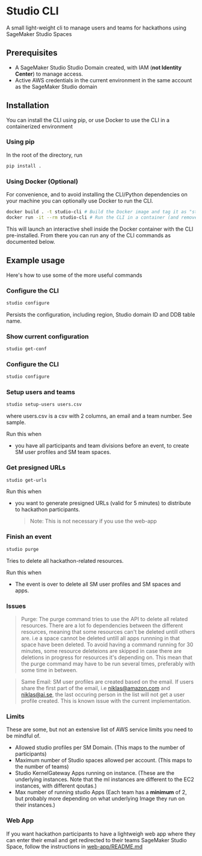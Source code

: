 # Studio CLI

A small light-weight cli to manage users and teams for hackathons using SageMaker Studio Spaces

## Prerequisites

- A SageMaker Studio Studio Domain created, with IAM (**not Identity Center**) to manage access.
- Active AWS credentials in the current environment in the same account as the SageMaker Studio domain

## Installation

You can install the CLI using pip, or use Docker to use the CLI in a containerized environment

### Using pip

In the root of the directory, run

```bash
pip install .
```

### Using Docker (Optional)

For convenience, and to avoid installing the CLI/Python dependencies on your machine you can optionally use Docker to run the CLI.

```bash
docker build . -t studio-cli # Build the Docker image and tag it as "studio-cli"
docker run -it --rm studio-cli # Run the CLI in a container (and remove the container when exiting)
```

This will launch an interactive shell inside the Docker container with the CLI pre-installed. From there you can run any of the CLI commands as documented below.

## Example usage

Here's how to use some of the more useful commands

### Configure the CLI

```bash
studio configure
```

Persists the configuration, including region, Studio domain ID and DDB table name.

### Show current configuration

```bash
studio get-conf
```

### Configure the CLI

```bash
studio configure
```

### Setup users and teams

```bash
studio setup-users users.csv
```

where users.csv is a csv with 2 columns, an email and a team number. See sample.

Run this when

- you have all participants and team divisions before an event, to create SM user profiles and SM team spaces.

### Get presigned URLs

```bash
studio get-urls
```

Run this when

- you want to generate presigned URLs (valid for 5 minutes) to distribute to hackathon participants.
  > Note: This is not necessary if you use the web-app

### Finish an event

```bash
studio purge
```

Tries to delete all hackathon-related resources.

Run this when

- The event is over to delete all SM user profiles and SM spaces and apps.

### Issues

> Purge: The purge command tries to use the API to delete all related resources. There are a lot fo dependencies between the different resources, meaning that some resources can't be deleted untill others are. i.e a space cannot be deleted untill all apps runnning in that space have been deleted. To avoid having a command running for 30 minutes, some resource deleteions are skipped in case there are deletions in progress for resources it's depending on. This mean that the purge command may have to be run several times, preferably with some time in between.

> Same Email: SM user profiles are created based on the email. If users share the first part of the email, i.e niklas@amazon.com and niklas@ai.se, the last occuring person in the list will not get a user profile created. This is known issue with the current implementation.

### Limits

These are some, but not an extensive list of AWS service limits you need to be mindful of.

- Allowed studio profiles per SM Domain. (This maps to the number of participants)
- Maximum number of Studio spaces allowed per account. (This maps to the number of teams)
- Studio KernelGateway Apps running on <Instance type> instance. (These are the underlying instances. Note that the ml instances are different to the EC2 instances, with different qoutas.)
- Max number of running studio Apps (Each team has a **minimum** of 2, but probably more depending on what underlying Image they run on their instances.)

### Web App

If you want hackathon participants to have a lightweigh web app where they can enter their email and get redirected to their teams SageMaker Studio Space, follow the instructions in [web-app/README.md](web-app/README.md)
